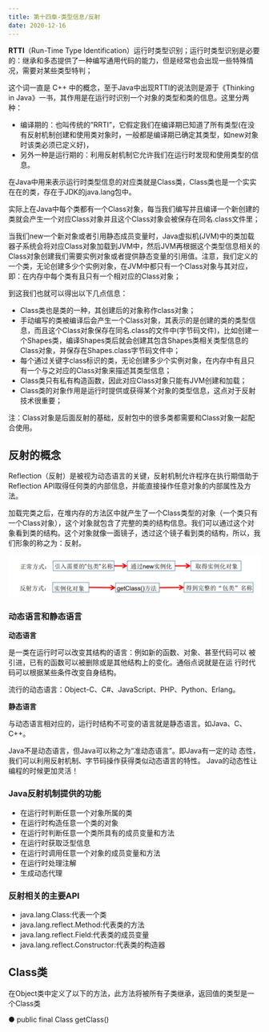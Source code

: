 ```yaml
---
title: 第十四章-类型信息/反射
date: 2020-12-16
---
```


**RTTI**（Run-Time Type Identification）运行时类型识别；运行时类型识别是必要的：继承和多态提供了一种编写通用代码的能力，但是经常也会出现一些特殊情况，需要对某些类型特判；

这个词一直是 C++ 中的概念，至于Java中出现RTTI的说法则是源于《Thinking in Java》一书，其作用是在运行时识别一个对象的类型和类的信息。这里分两种：

- 编译期的：也叫传统的”RRTI”，它假定我们在编译期已知道了所有类型(在没有反射机制创建和使用类对象时，一般都是编译期已确定其类型，如new对象时该类必须已定义好)，
- 另外一种是运行期的：利用反射机制它允许我们在运行时发现和使用类型的信息。

在Java中用来表示运行时类型信息的对应类就是Class类，Class类也是一个实实在在的类，存在于JDK的java.lang包中。

实际上在Java中每个类都有一个Class对象，每当我们编写并且编译一个新创建的类就会产生一个对应Class对象并且这个Class对象会被保存在同名.class文件里；

当我们new一个新对象或者引用静态成员变量时，Java虚拟机(JVM)中的类加载器子系统会将对应Class对象加载到JVM中，然后JVM再根据这个类型信息相关的Class对象创建我们需要实例对象或者提供静态变量的引用值。注意，我们定义的一个类，无论创建多少个实例对象，在JVM中都只有一个Class对象与其对应，即：在内存中每个类有且只有一个相对应的Class对象；

到这我们也就可以得出以下几点信息：

- Class类也是类的一种，其创建后的对象称作class对象；
- 手动编写的类被编译后会产生一个Class对象，其表示的是创建的类的类型信息，而且这个Class对象保存在同名.class的文件中(字节码文件)，比如创建一个Shapes类，编译Shapes类后就会创建其包含Shapes类相关类型信息的Class对象，并保存在Shapes.class字节码文件中；
- 每个通过关键字class标识的类，无论创建多少个实例对象，在内存中有且只有一个与之对应的Class对象来描述其类型信息；
- Class类只有私有构造函数，因此对应Class对象只能有JVM创建和加载；
- Class类的对象作用是运行时提供或获得某个对象的类型信息，这点对于反射技术很重要；

注：Class对象是后面反射的基础，反射包中的很多类都需要和Class对象一起配合使用。



## 反射的概念

Reflection（反射）是被视为动态语言的关键，反射机制允许程序在执行期借助于Reflection API取得任何类的内部信息，并能直接操作任意对象的内部属性及方法。

加载完类之后，在堆内存的方法区中就产生了一个Class类型的对象（一个类只有一个Class对象），这个对象就包含了完整的类的结构信息。我们可以通过这个对象看到类的结构。这个对象就像一面镜子，透过这个镜子看到类的结构，所以，我们形象的称之为：反射。

![image-20201217110418307](https://raw.githubusercontent.com/MilesGO517/images/master/20201217110419.png)

### 动态语言和静态语言

**动态语言**

是一类在运行时可以改变其结构的语言：例如新的函数、对象、甚至代码可以 被引进，已有的函数可以被删除或是其他结构上的变化。通俗点说就是在运 行时代码可以根据某些条件改变自身结构。

流行的动态语言：Object-C、C#、JavaScript、PHP、Python、Erlang。

**静态语言**

与动态语言相对应的，运行时结构不可变的语言就是静态语言。如Java、C、 C++。



Java不是动态语言，但Java可以称之为“准动态语言”。即Java有一定的动 态性，我们可以利用反射机制、字节码操作获得类似动态语言的特性。 Java的动态性让编程的时候更加灵活！

### Java反射机制提供的功能

- 在运行时判断任意一个对象所属的类 
- 在运行时构造任意一个类的对象 
- 在运行时判断任意一个类所具有的成员变量和方法 
- 在运行时获取泛型信息 
- 在运行时调用任意一个对象的成员变量和方法 
- 在运行时处理注解 
- 生成动态代理

### 反射相关的主要API

- java.lang.Class:代表一个类 
- java.lang.reflect.Method:代表类的方法 
- java.lang.reflect.Field:代表类的成员变量 
- java.lang.reflect.Constructor:代表类的构造器



## Class类

在Object类中定义了以下的方法，此方法将被所有子类继承，返回值的类型是一个Class类

 ● public final Class getClass()




